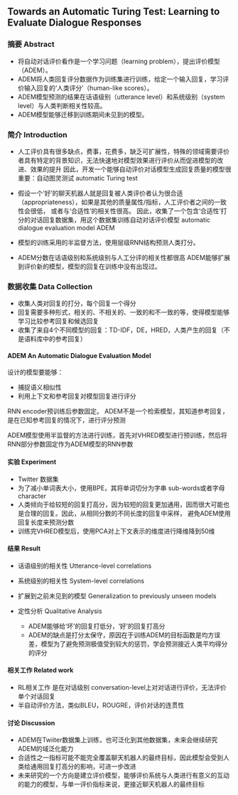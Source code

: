 ## Towards an Automatic Turing Test: Learning to Evaluate Dialogue Responses
### 摘要 Abstract
- 将自动对话评价看作是一个学习问题（learning problem），提出评价模型（ADEM）。
- ADEM将人类回复评分数据作为训练集进行训练，给定一个输入回复，学习评价输入回复的‘人类评分’（human-like scores）。
- ADEM模型预测的结果在话语级别（utterance level）和系统级别（system level）与人类判断相关性较高。
- ADEM模型能够迁移到训练期间未见到的模型。

### 简介 Introduction
- 人工评价具有很多缺点，费事，花费多，缺乏可扩展性，特殊的领域需要评价者具有特定的背景知识，无法快速地对模型效果进行评价从而促进模型的改进、效果的提升
因此，开发一个能够自动评价对话模型生成回复质量的模型很重要：自动图灵测试 automatic Turing test

- 假设一个‘好’的聊天机器人就是回复被人类评价者认为很合适（appropriateness），如果是其他的质量属性/指标，人工评价者之间的一致性会很低，
或者与‘合适性’的相关性很高。
因此，收集了一个包含‘合适性’打分的对话回复数据集，用这个数据集训练自动对话评价模型 automatic dialogue evaluation model ADEM

- 模型的训练采用的半监督方法，使用层级RNN结构预测人类打分。
- ADEM分数在话语级别和系统级别与人工分评的相关性都很高
ADEM能够扩展到评价新的模型，模型的回复在训练中没有出现过。

### 数据收集 Data Collection
- 收集人类对回复的打分，每个回复一个得分
- 回复需要多种形式，相关的、不相关的、一致的和不一致的等，使得模型能够学习比较参考回复和候选回复
- 收集了来自4个不同模型的回复：TD-IDF，DE，HRED，人类产生的回复（不是语料库中的参考回复）

#### ADEM An Automatic Dialogue Evaluation Model
设计的模型要能够：
- 捕捉语义相似性
- 利用上下文和参考回复对模型回复进行评分


RNN encoder预训练后参数固定。
ADEM不是一个检索模型，其知道参考回复，是在已知参考回复的情况下，进行评分预测

ADEM模型使用半监督的方法进行训练，首先对VHRED模型进行预训练，然后将RNN部分参数固定作为ADEM模型的RNN参数

#### 实验 Experiment
- Twitter 数据集
- 为了减小单词表大小，使用BPE，其将单词切分为字串 sub-words或者字母 character
- 人类倾向于给较短的回复打高分，因为较短的回复更加通用，因而很大可能也是合理的回复。因此，从相同分数的不同长度的回复中采样，
避免ADEM使用回复长度来预测分数
- 训练完VHRED模型后，使用PCA对上下文表示的维度进行降维降到50维

#### 结果 Result
- 话语级别的相关性 Utterance-level correlations
![]()
![]()

- 系统级别的相关性 System-level correlations
![]()
![]()

- 扩展到之前未见到的模型 Generalization to previously unseen models
![]()

- 定性分析 Qualitative Analysis
   - ADEM能够给‘坏’的回复打低分，‘好’的回复打高分
   - ADEM的缺点是打分太保守，原因在于训练ADEM的目标函数是均方误差，模型为了避免预测极值受到较大的惩罚，学会预测接近人类平均得分的评分
   
 #### 相关工作 Related work
 - RL相关工作 是在对话级别 conversation-level上对对话进行评价，无法评价单个对话回复
 - 半自动评价方法，类似BLEU，ROUGRE，评价对话的连贯性
 
 #### 讨论 Discussion
 - ADEM在Twiiter数据集上训练，也可泛化到其他数据集，未来会继续研究ADEM的域泛化能力
 - 合适性之一指标可能不能完全覆盖聊天机器人的最终目标，因此模型会受到人类给通用回复打高分的影响，可进一步改进
 - 未来研究的一个方向是建立评价模型，能够评价系统与人类进行有意义的互动的能力的模型，与单一评价指标来说，更接近聊天机器人的最终目标
